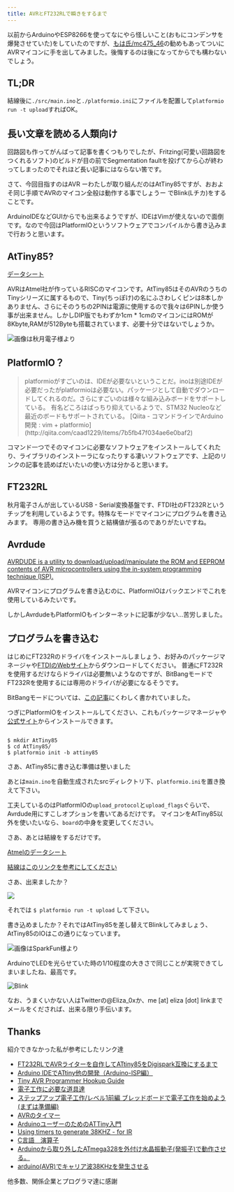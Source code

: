 ```yaml
---
title: AVRとFT232RLで瞬きをするまで
---
```


以前からArduinoやESP8266を使ってなにやら怪しいこと(おもにコンデンサを爆発させていた)をしていたのですが、[もは氏/mc475_46](https://twitter.com/mc475_46)の勧めもあってついにAVRマイコンに手を出してみました。後悔するのは後になってからでも構わないでしょう。

## TL;DR

<script src="https://gist.github.com/eliza0x/31ceb7be16d3199f230ee831d2a5602f.js"></script>

結線後に`./src/main.ino`と`./platformio.ini`にファイルを配置して`platformio run -t upload`すればOK。

## 長い文章を読める人類向け

回路図も作ってがんばって記事を書くつもりでしたが、Fritzing(可愛い回路図をつくれるソフト)のビルドが目の前でSegmentation faultを投げてから心が終わってしまったのでそれほど長い記事にはならない筈です。

さて、今回目指すのはAVR ーわたしが取り組んだのはAtTiny85ですが、おおよそ同じ手順でAVRのマイコン全般は動作する事でしょうー でBlink(Lチカ)をすることです。

ArduinoIDEなどGUIからでも出来るようですが、IDEはVimが使えないので面倒です。なので今回はPlatformIOというソフトウェアでコンパイルから書き込みまで行おうと思います。

## AtTiny85?

[データシート](http://www.atmel.com/Images/Atmel-2586-AVR-8-bit-Microcontroller-ATtiny25-ATtiny45-ATtiny85_Datasheet.pdf)

AVRはAtmel社が作っているRISCのマイコンです。AtTiny85はそのAVRのうちのTinyシリーズに属するもので、Tiny(ちっぽけ)の名にふさわしくピンは8本しかありません、さらにそのうちの2PINは電源に使用するので我々は6PINしか使う事が出来ません。しかしDIP版でもわずか1cm * 1cmのマイコンにはROMが8Kbyte,RAMが512Byteも搭載されています、必要十分ではないでしょうか。

![画像は秋月電子様より](/images/AtTiny85.jpg)

## PlatformIO？

<blockquote>
platformioがすごいのは、IDEが必要ないということだ。inoは別途IDEが必要だったがplatformioは必要ない。パッケージとして自動でダウンロードしてくれるのだ。さらにすごいのは様々な組み込みボードをサポートしている。
有名どころはばっちり抑えているようで、STM32 Nucleoなど最近のボードもサポートされている。  
[Qiita - コマンドラインでArduino開発 : vim + platformio](http://qiita.com/caad1229/items/7b5fb47f034ae6e0baf2)
</blockquote>

コマンド一つでそのマイコンに必要なソフトウェアをインストールしてくれたり、ライブラリのインストーラになったりする凄いソフトウェアです、上記のリンクの記事を読めばだいたいの使い方は分かると思います。

## FT232RL

秋月電子さんが出しているUSB - Serial変換基盤です、FTDI社のFT232Rというチップを利用しているようです。特殊なモードでマイコンにプログラムを書き込みます。
専用の書き込み機を買うと結構値が張るのでありがたいですね。

## Avrdude

[AVRDUDE is a utility to download/upload/manipulate the ROM and EEPROM contents of AVR microcontrollers using the in-system programming technique (ISP).](http://www.nongnu.org/avrdude/)

AVRマイコンにプログラムを書き込むのに、PlatformIOはバックエンドでこれを使用しているみたいです。

しかしAvrdudeもPlatformIOもインターネットに記事が少ない…苦労しました。

## プログラムを書き込む

はじめにFT232Rのドライバをインストールしましょう、お好みのパッケージマネージャや[FTDIのWebサイト](http://www.ftdichip.com/Drivers/VCP.htm)からダウンロードしてください。
普通にFT232Rを使用するだけならドライバは必要無いようなのですが、BitBangモードでFT232Rを使用するには専用のドライバが必要になるそうです。

BitBangモードについては、[この記事](http://ore-kb.net/hard/BitBang/)にくわしく書かれていました。

つぎにPlatformIOをインストールしてください、これもパッケージマネージャや[公式サイト](http://platformio.org/)からインストールできます。

<code>
$ mkdir AtTiny85  
$ cd AtTiny85/  
$ platformio init -b attiny85  
</code>

さあ、AtTiny85に書き込む準備は整いました

<script src="https://gist.github.com/eliza0x/31ceb7be16d3199f230ee831d2a5602f.js"></script>

あとは`main.ino`を自動生成されたsrcディレクトリ下、`platformio.ini`を置き換えて下さい。

工夫しているのはPlatformIOの`upload_protocol`と`upload_flags`ぐらいで、Avrdude用にすこしオプションを書いてあるだけです。
マイコンをAtTiny85以外を使いたいなら、`board`の中身を変更してください。

さあ、あとは結線をするだけです。

[Atmelのデータシート](http://www.atmel.com/Images/Atmel-2586-AVR-8-bit-Microcontroller-ATtiny25-ATtiny45-ATtiny85_Datasheet.pdf)

[結線はこのリンクを参考にしてください](http://qiita.com/erukiti/items/0a51d959082e242e2e2a#%E5%9B%9E%E8%B7%AF)

さあ、出来ましたか？

![](/images/Ft232rlToAttiny85.jpg)

それでは `$ platformio run -t upload` して下さい。

書き込めましたか？それではAtTiny85を差し替えてBlinkしてみましょう、AtTiny85のIOはこの通りになっています。

![画像はSparkFun様より](/images/AttinyBlink.png)

ArduinoでLEDを光らせていた時の1/10程度の大きさで同じことが実現できてしまいましたね、最高です。

![Blink](/images/Blink.jpg)

なお、うまくいかない人はTwitterの@Eliza_0xか、me [at] eliza [dot] linkまでメールをくだされば、出来る限り手伝います。

## Thanks

紹介できなかった私が参考にしたリンク達

- [FT232RLでAVRライターを自作してATtiny85をDigispark互換にするまで](http://qiita.com/erukiti/items/0a51d959082e242e2e2a)
- [Arduino IDEでATtiny他の開発（Arduino-ISP編）](http://make.kosakalab.com/make/electronic-work/arduino-ide-arduinoisp/)
- [Tiny AVR Programmer Hookup Guide](https://learn.sparkfun.com/tutorials/tiny-avr-programmer-hookup-guide/attiny85-use-hints)
- [電子工作に必要な道具達](http://techlife.cookpad.com/entry/2015/10/28/080000)
- [ステップアップ電子工作/レベル1前編 ブレッドボードで電子工作を始めよう (まずは準備編)](http://qiita.com/erukiti/items/1a517c3e424835ca14f1)
- [AVRのタイマー](http://startelc.com/AVR/Avr_100timrMemo.html)
- [ArduinoユーザーのためのATTiny入門](http://qiita.com/tadfmac/items/3a42a641531f2c3679a1)
- [Using timers to generate 38KHZ - for IR](http://www.ernstc.dk/arduino/38khz_timer.htm)
- [C言語　演算子](https://www40.atwiki.jp/system-ed/pages/16.html)
- [Arduinoから取り外したATmega328を外付け水晶振動子(発振子)で動作させる。](http://tyk-systems.com/ATmega328/ATmega328.html)
- [arduino(AVR)でキャリア波38KHzを発生させる](http://www.wsnak.com/wsnakblog/?p=4110)

他多数、関係企業とプログラマ達に感謝
